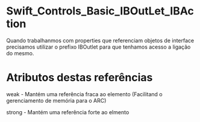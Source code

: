 # Swift_Controls_Basic_IBOutLet_IBAction

Quando trabalhanmos com properties que referenciam objetos de interface precisamos utilizar o prefixo IBOutlet para que tenhamos acesso a ligação do mesmo.

# Atributos destas referências

  weak - Mantém uma referência fraca ao elemento (Facilitand o gerenciamento de memória para o ARC)

  strong - Mantém uma referência forte ao elmento
